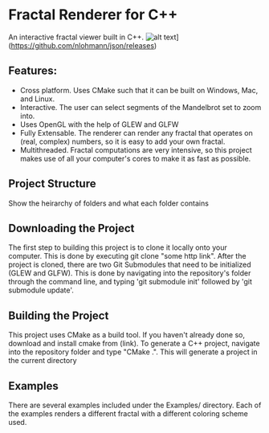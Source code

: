 # Fractal Renderer for C++
An interactive fractal viewer built in C++.
![alt text](https://drive.google.com/uc?id=12cN-74PhcpFSjAJJaOJD-igUkjRrYmeP)](https://github.com/nlohmann/json/releases)

## Features:
  - Cross platform. Uses CMake such that it can be built on Windows, Mac, and Linux.
  - Interactive. The user can select segments of the Mandelbrot set to zoom into.
  - Uses OpenGL with the help of GLEW and GLFW
  - Fully Extensable. The renderer can render any fractal that operates on (real, complex) numbers, so it is easy to add your own fractal.
  - Multithreaded. Fractal computations are very intensive, so this project makes use of all your computer's cores to make it as fast as possible.
  
## Project Structure
Show the heirarchy of folders and what each folder contains
  
## Downloading the Project
The first step to building this project is to clone it locally onto your computer. This is done by executing git clone "some http link".
After the project is cloned, there are two Git Submodules that need to be initialized (GLEW and GLFW). This is done by navigating into the repository's folder through the command line, and typing 'git submodule init' followed by 'git submodule update'. 
  
## Building the Project
This project uses CMake as a build tool. If you haven't already done so, download and install cmake from (link). To generate a C++ project, navigate into the repository folder and  type "CMake .". This will generate a project in the current directory

## Examples
There are several examples included under the Examples/ directory. Each of the examples renders a different fractal with a different coloring scheme used. 
